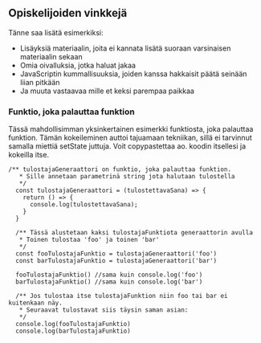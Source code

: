 ## Opiskelijoiden vinkkejä

Tänne saa lisätä esimerkiksi:
* Lisäyksiä materiaalin, joita ei kannata lisätä suoraan varsinaisen materiaalin sekaan
* Omia oivalluksia, jotka haluat jakaa
* JavaScriptin kummallisuuksia, joiden kanssa hakkaisit päätä seinään liian pitkään
* Ja muuta vastaavaa mille et keksi parempaa paikkaa

### Funktio, joka palauttaa funktion

Tässä mahdollisimman yksinkertainen esimerkki funktiosta, joka palauttaa funktion. Tämän kokeileminen auttoi tajuamaan tekniikan, sillä ei tarvinnut samalla miettiä setState juttuja. Voit copypastettaa ao. koodin itsellesi ja kokeilla itse.

```
/** tulostajaGeneraattori on funktio, joka palauttaa funktion.
   * Sille annetaan parametrinä string jota halutaan tulostella
   */
  const tulostajaGeneraattori = (tulostettavaSana) => {
    return () => {
      console.log(tulostettavaSana);
    }
  }

  /** Tässä alustetaan kaksi tulostajaFunktiota generaattorin avulla
   * Toinen tulostaa 'foo' ja toinen 'bar'
   */
  const fooTulostajaFunktio = tulostajaGeneraattori('foo')
  const barTulostajaFunktio = tulostajaGeneraattori('bar')

  fooTulostajaFunktio() //sama kuin console.log('foo')
  barTulostajaFunktio() //sama kuin console.log('bar')

  /** Jos tulostaa itse tulostajaFunktion niin foo tai bar ei kuitenkaan näy.
   * Seuraavat tulostavat siis täysin saman asian:
   */
  console.log(fooTulostajaFunktio)
  console.log(barTulostajaFunktio)
  ```
